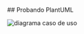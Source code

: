 ## Probando PlantUML

![diagrama caso de uso](http://www.plantuml.com/plantuml/proxy?cache=no&src=https://raw.github.com/carlosgs-iesgoya/UML/blob/master/plantuml/caso1.puml)
